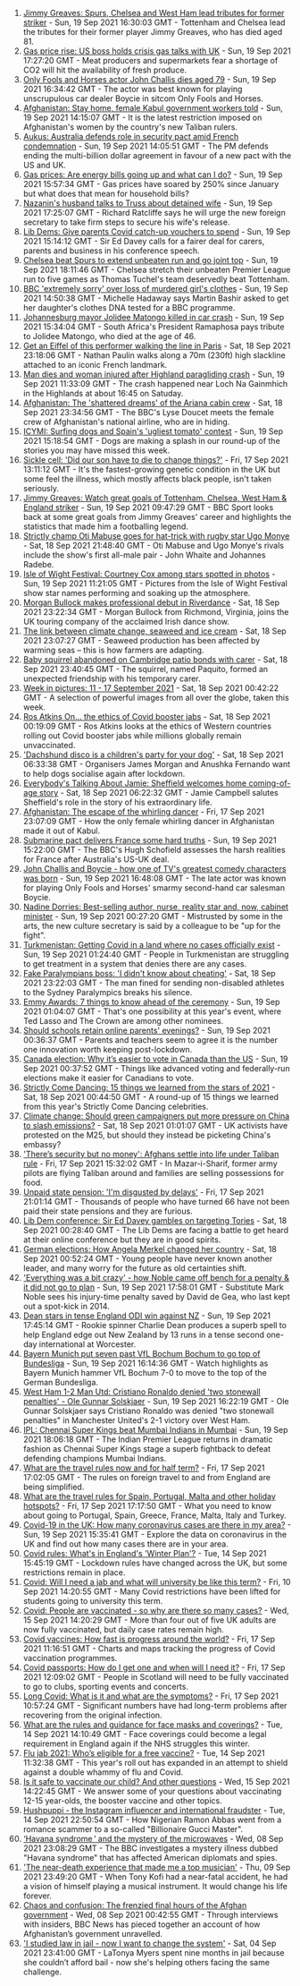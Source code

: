 1. [Jimmy Greaves: Spurs, Chelsea and West Ham lead tributes for former striker](https://www.bbc.co.uk/sport/football/58616727?at_medium=RSS&at_campaign=KARANGA) - Sun, 19 Sep 2021 16:30:03 GMT - Tottenham and Chelsea lead the tributes for their former player Jimmy Greaves, who has died aged 81.
2. [Gas price rise: US boss holds crisis gas talks with UK](https://www.bbc.co.uk/news/business-58615784?at_medium=RSS&at_campaign=KARANGA) - Sun, 19 Sep 2021 17:27:20 GMT - Meat producers and supermarkets fear a shortage of CO2 will hit the availability of fresh produce.
3. [Only Fools and Horses actor John Challis dies aged 79](https://www.bbc.co.uk/news/uk-58617114?at_medium=RSS&at_campaign=KARANGA) - Sun, 19 Sep 2021 16:34:42 GMT - The actor was best known for playing unscrupulous car dealer Boycie in sitcom Only Fools and Horses.
4. [Afghanistan: Stay home, female Kabul government workers told](https://www.bbc.co.uk/news/world-asia-58614113?at_medium=RSS&at_campaign=KARANGA) - Sun, 19 Sep 2021 14:15:07 GMT - It is the latest restriction imposed on Afghanistan's women by the country's new Taliban rulers.
5. [Aukus: Australia defends role in security pact amid French condemnation](https://www.bbc.co.uk/news/world-australia-58616759?at_medium=RSS&at_campaign=KARANGA) - Sun, 19 Sep 2021 14:05:51 GMT - The PM defends ending the multi-billion dollar agreement in favour of a new pact with the US and UK.
6. [Gas prices: Are energy bills going up and what can I do?](https://www.bbc.co.uk/news/business-58090533?at_medium=RSS&at_campaign=KARANGA) - Sun, 19 Sep 2021 15:57:34 GMT - Gas prices have soared by 250% since January but what does that mean for household bills?
7. [Nazanin's husband talks to Truss about detained wife](https://www.bbc.co.uk/news/uk-58615689?at_medium=RSS&at_campaign=KARANGA) - Sun, 19 Sep 2021 17:25:07 GMT - Richard Ratcliffe says he will urge the new foreign secretary to take firm steps to secure his wife's release.
8. [Lib Dems: Give parents Covid catch-up vouchers to spend](https://www.bbc.co.uk/news/uk-politics-58614679?at_medium=RSS&at_campaign=KARANGA) - Sun, 19 Sep 2021 15:14:12 GMT - Sir Ed Davey calls for a fairer deal for carers, parents and business in his conference speech.
9. [Chelsea beat Spurs to extend unbeaten run and go joint top](https://www.bbc.co.uk/sport/football/58533942?at_medium=RSS&at_campaign=KARANGA) - Sun, 19 Sep 2021 18:11:46 GMT - Chelsea stretch their unbeaten Premier League run to five games as Thomas Tuchel's team deservedly beat Tottenham.
10. [BBC 'extremely sorry' over loss of murdered girl's clothes](https://www.bbc.co.uk/news/uk-58615829?at_medium=RSS&at_campaign=KARANGA) - Sun, 19 Sep 2021 14:50:38 GMT - Michelle Hadaway says Martin Bashir asked to get her daughter's clothes DNA tested for a BBC programme.
11. [Johannesburg mayor Jolidee Matongo killed in car crash](https://www.bbc.co.uk/news/world-africa-58614669?at_medium=RSS&at_campaign=KARANGA) - Sun, 19 Sep 2021 15:34:04 GMT - South Africa's President Ramaphosa pays tribute to Jolidee Matongo, who died at the age of 46.
12. [Get an Eiffel of this performer walking the line in Paris](https://www.bbc.co.uk/news/world-europe-58612966?at_medium=RSS&at_campaign=KARANGA) - Sat, 18 Sep 2021 23:18:06 GMT - Nathan Paulin walks along a 70m (230ft) high slackline attached to an iconic French landmark.
13. [Man dies and woman injured after Highland paragliding crash](https://www.bbc.co.uk/news/uk-scotland-highlands-islands-58615590?at_medium=RSS&at_campaign=KARANGA) - Sun, 19 Sep 2021 11:33:09 GMT - The crash happened near Loch Na Gainmhich in the Highlands at about 16:45 on Satuday.
14. [Afghanistan: The 'shattered dreams' of the Ariana cabin crew](https://www.bbc.co.uk/news/world-middle-east-58599522?at_medium=RSS&at_campaign=KARANGA) - Sat, 18 Sep 2021 23:34:56 GMT - The BBC's Lyse Doucet meets the female crew of Afghanistan's national airline, who are in hiding.
15. [ICYMI: Surfing dogs and Spain's 'ugliest tomato' contest](https://www.bbc.co.uk/news/world-58603174?at_medium=RSS&at_campaign=KARANGA) - Sun, 19 Sep 2021 15:18:54 GMT - Dogs are making a splash in our round-up of the stories you may have missed this week.
16. [Sickle cell: 'Did our son have to die to change things?'](https://www.bbc.co.uk/news/newsbeat-58599462?at_medium=RSS&at_campaign=KARANGA) - Fri, 17 Sep 2021 13:11:12 GMT - It's the fastest-growing genetic condition in the UK but some feel the illness, which mostly affects black people, isn't taken seriously.
17. [Jimmy Greaves: Watch great goals of Tottenham, Chelsea, West Ham & England striker](https://www.bbc.co.uk/sport/av/football/52217646?at_medium=RSS&at_campaign=KARANGA) - Sun, 19 Sep 2021 09:47:29 GMT - BBC Sport looks back at some great goals from Jimmy Greaves' career and highlights the statistics that made him a footballing legend.
18. [Strictly champ Oti Mabuse goes for hat-trick with rugby star Ugo Monye](https://www.bbc.co.uk/news/entertainment-arts-58611007?at_medium=RSS&at_campaign=KARANGA) - Sat, 18 Sep 2021 21:48:40 GMT - Oti Mabuse and Ugo Monye's rivals include the show's first all-male pair - John Whaite and Johannes Radebe.
19. [Isle of Wight Festival: Courtney Cox among stars spotted in photos](https://www.bbc.co.uk/news/uk-england-hampshire-58615271?at_medium=RSS&at_campaign=KARANGA) - Sun, 19 Sep 2021 11:21:05 GMT - Pictures from the Isle of Wight Festival show star names performing and soaking up the atmosphere.
20. [Morgan Bullock makes professional debut in Riverdance](https://www.bbc.co.uk/news/entertainment-arts-58602633?at_medium=RSS&at_campaign=KARANGA) - Sat, 18 Sep 2021 23:22:34 GMT - Morgan Bullock from Richmond, Virginia, joins the UK touring company of the acclaimed Irish dance show.
21. [The link between climate change, seaweed and ice cream](https://www.bbc.co.uk/news/stories-58582499?at_medium=RSS&at_campaign=KARANGA) - Sat, 18 Sep 2021 23:07:27 GMT - Seaweed production has been affected by warming seas – this is how farmers are adapting.
22. [Baby squirrel abandoned on Cambridge patio bonds with carer](https://www.bbc.co.uk/news/uk-england-cambridgeshire-58599762?at_medium=RSS&at_campaign=KARANGA) - Sat, 18 Sep 2021 23:40:45 GMT - The squirrel, named Paquito, formed an unexpected friendship with his temporary carer.
23. [Week in pictures: 11 - 17 September 2021](https://www.bbc.co.uk/news/in-pictures-58597718?at_medium=RSS&at_campaign=KARANGA) - Sat, 18 Sep 2021 00:42:22 GMT - A selection of powerful images from all over the globe, taken this week.
24. [Ros Atkins On… the ethics of Covid booster jabs](https://www.bbc.co.uk/news/health-58598166?at_medium=RSS&at_campaign=KARANGA) - Sat, 18 Sep 2021 00:19:09 GMT - Ros Atkins looks at the ethics of Western countries rolling out Covid booster jabs while millions globally remain unvaccinated.
25. ['Dachshund disco is a children's party for your dog'](https://www.bbc.co.uk/news/uk-england-leicestershire-58547748?at_medium=RSS&at_campaign=KARANGA) - Sat, 18 Sep 2021 06:33:38 GMT - Organisers James Morgan and Anushka Fernando want to help dogs socialise again after lockdown.
26. [Everybody's Talking About Jamie: Sheffield welcomes home coming-of-age story](https://www.bbc.co.uk/news/uk-england-south-yorkshire-58570178?at_medium=RSS&at_campaign=KARANGA) - Sat, 18 Sep 2021 06:22:32 GMT - Jamie Campbell salutes Sheffield's role in the story of his extraordinary life.
27. [Afghanistan: The escape of the whirling dancer](https://www.bbc.co.uk/news/world-asia-58602631?at_medium=RSS&at_campaign=KARANGA) - Fri, 17 Sep 2021 23:07:09 GMT - How the only female whirling dancer in Afghanistan made it out of Kabul.
28. [Submarine pact delivers France some hard truths](https://www.bbc.co.uk/news/world-europe-58614229?at_medium=RSS&at_campaign=KARANGA) - Sun, 19 Sep 2021 15:22:00 GMT - The BBC's Hugh Schofield assesses the harsh realities for France after Australia's US-UK deal.
29. [John Challis and Boycie - how one of TV's greatest comedy characters was born](https://www.bbc.co.uk/news/entertainment-arts-58617283?at_medium=RSS&at_campaign=KARANGA) - Sun, 19 Sep 2021 16:48:08 GMT - The late actor was known for playing Only Fools and Horses' smarmy second-hand car salesman Boycie.
30. [Nadine Dorries: Best-selling author, nurse, reality star and, now, cabinet minister](https://www.bbc.co.uk/news/uk-politics-58594042?at_medium=RSS&at_campaign=KARANGA) - Sun, 19 Sep 2021 00:27:20 GMT - Mistrusted by some in the arts, the new culture secretary is said by a colleague to be "up for the fight".
31. [Turkmenistan: Getting Covid in a land where no cases officially exist](https://www.bbc.co.uk/news/world-asia-58583212?at_medium=RSS&at_campaign=KARANGA) - Sun, 19 Sep 2021 01:24:40 GMT - People in Turkmenistan are struggling to get treatment in a system that denies there are any cases.
32. [Fake Paralympians boss: 'I didn't know about cheating'](https://www.bbc.co.uk/news/stories-58598677?at_medium=RSS&at_campaign=KARANGA) - Sat, 18 Sep 2021 23:22:03 GMT - The man fined for sending non-disabled athletes to the Sydney Paralympics breaks his silence.
33. [Emmy Awards: 7 things to know ahead of the ceremony](https://www.bbc.co.uk/news/entertainment-arts-57926660?at_medium=RSS&at_campaign=KARANGA) - Sun, 19 Sep 2021 01:04:07 GMT - That's one possibility at this year's event, where Ted Lasso and The Crown are among other nominees.
34. [Should schools retain online parents' evenings?](https://www.bbc.co.uk/news/technology-58104500?at_medium=RSS&at_campaign=KARANGA) - Sun, 19 Sep 2021 00:36:37 GMT - Parents and teachers seem to agree it is the number one innovation worth keeping post-lockdown.
35. [Canada election: Why it’s easier to vote in Canada than the US](https://www.bbc.co.uk/news/world-us-canada-58589809?at_medium=RSS&at_campaign=KARANGA) - Sun, 19 Sep 2021 00:37:52 GMT - Things like advanced voting and federally-run elections make it easier for Canadians to vote.
36. [Strictly Come Dancing: 15 things we learned from the stars of 2021](https://www.bbc.co.uk/news/entertainment-arts-58271367?at_medium=RSS&at_campaign=KARANGA) - Sat, 18 Sep 2021 00:44:50 GMT - A round-up of 15 things we learned from this year's Strictly Come Dancing celebrities.
37. [Climate change: Should green campaigners put more pressure on China to slash emissions?](https://www.bbc.co.uk/news/science-environment-58584976?at_medium=RSS&at_campaign=KARANGA) - Sat, 18 Sep 2021 01:01:07 GMT - UK activists have protested on the M25, but should they instead be picketing China's embassy?
38. ['There’s security but no money': Afghans settle into life under Taliban rule](https://www.bbc.co.uk/news/world-asia-58597432?at_medium=RSS&at_campaign=KARANGA) - Fri, 17 Sep 2021 15:32:02 GMT - In Mazar-i-Sharif, former army pilots are flying Taliban around and families are selling possessions for food.
39. [Unpaid state pension: 'I'm disgusted by delays'](https://www.bbc.co.uk/news/business-58598046?at_medium=RSS&at_campaign=KARANGA) - Fri, 17 Sep 2021 21:01:14 GMT - Thousands of people who have turned 66 have not been paid their state pensions and they are furious.
40. [Lib Dem conference: Sir Ed Davey gambles on targeting Tories](https://www.bbc.co.uk/news/uk-politics-58601889?at_medium=RSS&at_campaign=KARANGA) - Sat, 18 Sep 2021 00:28:40 GMT - The Lib Dems are facing a battle to get heard at their online conference but they are in good spirits.
41. [German elections: How Angela Merkel changed her country](https://www.bbc.co.uk/news/world-europe-58597504?at_medium=RSS&at_campaign=KARANGA) - Sat, 18 Sep 2021 00:52:24 GMT - Young people have never known another leader, and many worry for the future as old certainties shift.
42. ['Everything was a bit crazy' - how Noble came off bench for a penalty & it did not go to plan](https://www.bbc.co.uk/sport/football/58618556?at_medium=RSS&at_campaign=KARANGA) - Sun, 19 Sep 2021 17:58:01 GMT - Substitute Mark Noble sees his injury-time penalty saved by David de Gea, who last kept out a spot-kick in 2014.
43. [Dean stars in tense England ODI win against NZ](https://www.bbc.co.uk/sport/cricket/58616737?at_medium=RSS&at_campaign=KARANGA) - Sun, 19 Sep 2021 17:45:14 GMT - Rookie spinner Charlie Dean produces a superb spell to help England edge out New Zealand by 13 runs in a tense second one-day international at Worcester.
44. [Bayern Munich put seven past VfL Bochum Bochum to go top of Bundesliga](https://www.bbc.co.uk/sport/av/football/58615959?at_medium=RSS&at_campaign=KARANGA) - Sun, 19 Sep 2021 16:14:36 GMT - Watch highlights as Bayern Munich hammer VfL Bochum 7-0 to move to the top of the German Bundesliga.
45. [West Ham 1-2 Man Utd: Cristiano Ronaldo denied 'two stonewall penalties' - Ole Gunnar Solskjaer](https://www.bbc.co.uk/sport/av/football/58615431?at_medium=RSS&at_campaign=KARANGA) - Sun, 19 Sep 2021 16:22:19 GMT - Ole Gunnar Solskjaer says Cristiano Ronaldo was denied "two stonewall penalties" in Manchester United's 2-1 victory over West Ham.
46. [IPL: Chennai Super Kings beat Mumbai Indians in Mumbai](https://www.bbc.co.uk/sport/cricket/58619201?at_medium=RSS&at_campaign=KARANGA) - Sun, 19 Sep 2021 18:06:18 GMT - The Indian Premier League returns in dramatic fashion as Chennai Super Kings stage a superb fightback to defeat defending champions Mumbai Indians.
47. [What are the travel rules now and for half term?](https://www.bbc.co.uk/news/explainers-52544307?at_medium=RSS&at_campaign=KARANGA) - Fri, 17 Sep 2021 17:02:05 GMT - The rules on foreign travel to and from England are being simplified.
48. [What are the travel rules for Spain, Portugal, Malta and other holiday hotspots?](https://www.bbc.co.uk/news/explainers-56997931?at_medium=RSS&at_campaign=KARANGA) - Fri, 17 Sep 2021 17:17:50 GMT - What you need to know about going to Portugal, Spain, Greece, France, Malta, Italy and Turkey.
49. [Covid-19 in the UK: How many coronavirus cases are there in my area?](https://www.bbc.co.uk/news/uk-51768274?at_medium=RSS&at_campaign=KARANGA) - Sun, 19 Sep 2021 15:35:41 GMT - Explore the data on coronavirus in the UK and find out how many cases there are in your area.
50. [Covid rules: What's in England's 'Winter Plan'?](https://www.bbc.co.uk/news/explainers-52530518?at_medium=RSS&at_campaign=KARANGA) - Tue, 14 Sep 2021 15:45:19 GMT - Lockdown rules have changed across the UK, but some restrictions remain in place.
51. [Covid: Will I need a jab and what will university be like this term?](https://www.bbc.co.uk/news/explainers-52753913?at_medium=RSS&at_campaign=KARANGA) - Fri, 10 Sep 2021 14:20:55 GMT - Many Covid restrictions have been lifted for students going to university this term.
52. [Covid: People are vaccinated - so why are there so many cases?](https://www.bbc.co.uk/news/health-55045639?at_medium=RSS&at_campaign=KARANGA) - Wed, 15 Sep 2021 14:20:29 GMT - More than four out of five UK adults are now fully vaccinated, but daily case rates remain high.
53. [Covid vaccines: How fast is progress around the world?](https://www.bbc.co.uk/news/world-56237778?at_medium=RSS&at_campaign=KARANGA) - Fri, 17 Sep 2021 11:16:51 GMT - Charts and maps tracking the progress of Covid vaccination programmes.
54. [Covid passports: How do I get one and when will I need it?](https://www.bbc.co.uk/news/explainers-55718553?at_medium=RSS&at_campaign=KARANGA) - Fri, 17 Sep 2021 12:09:02 GMT - People in Scotland will need to be fully vaccinated to go to clubs, sporting events and concerts.
55. [Long Covid: What is it and what are the symptoms?](https://www.bbc.co.uk/news/health-57833394?at_medium=RSS&at_campaign=KARANGA) - Fri, 17 Sep 2021 10:57:24 GMT - Significant numbers have had long-term problems after recovering from the original infection.
56. [What are the rules and guidance for face masks and coverings?](https://www.bbc.co.uk/news/health-51205344?at_medium=RSS&at_campaign=KARANGA) - Tue, 14 Sep 2021 14:10:49 GMT - Face coverings could become a legal requirement in England again if the NHS struggles this winter.
57. [Flu jab 2021: Who’s eligible for a free vaccine?](https://www.bbc.co.uk/news/health-53847025?at_medium=RSS&at_campaign=KARANGA) - Tue, 14 Sep 2021 11:32:38 GMT - This year's roll out has expanded in an attempt to shield against a double whammy of flu and Covid.
58. [Is it safe to vaccinate our child? And other questions](https://www.bbc.co.uk/news/world-asia-china-51176409?at_medium=RSS&at_campaign=KARANGA) - Wed, 15 Sep 2021 14:22:45 GMT - We answer some of your questions about vaccinating 12-15 year-olds, the booster vaccine and other topics.
59. [Hushpuppi - the Instagram influencer and international fraudster](https://www.bbc.co.uk/news/world-africa-58553109?at_medium=RSS&at_campaign=KARANGA) - Tue, 14 Sep 2021 22:50:54 GMT - How Nigerian Ramon Abbas went from a romance scammer to a so-called "Billionaire Gucci Master".
60. [‘Havana syndrome ’ and the mystery of the microwaves](https://www.bbc.co.uk/news/world-58396698?at_medium=RSS&at_campaign=KARANGA) - Wed, 08 Sep 2021 23:08:29 GMT - The BBC investigates a mystery illness dubbed "Havana syndrome" that has affected American diplomats and spies.
61. ['The near-death experience that made me a top musician'](https://www.bbc.co.uk/news/stories-58465559?at_medium=RSS&at_campaign=KARANGA) - Thu, 09 Sep 2021 23:49:20 GMT - When Tony Kofi had a near-fatal accident, he had a vision of himself playing a musical instrument. It would change his life forever.
62. [Chaos and confusion: The frenzied final hours of the Afghan government](https://www.bbc.co.uk/news/world-asia-58477131?at_medium=RSS&at_campaign=KARANGA) - Wed, 08 Sep 2021 00:42:55 GMT - Through interviews with insiders, BBC News has pieced together an account of how Afghanistan’s government unravelled.
63. ['I studied law in jail - now I want to change the system'](https://www.bbc.co.uk/news/stories-58311196?at_medium=RSS&at_campaign=KARANGA) - Sat, 04 Sep 2021 23:41:00 GMT - LaTonya Myers spent nine months in jail because she couldn’t afford bail - now she's helping others facing the same challenge.
